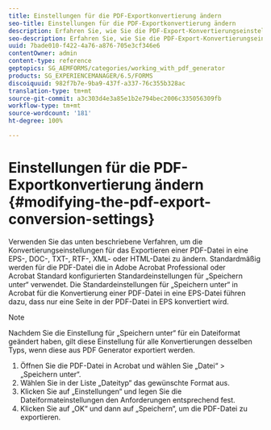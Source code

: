 ```yaml
---
title: Einstellungen für die PDF-Exportkonvertierung ändern
seo-title: Einstellungen für die PDF-Exportkonvertierung ändern
description: Erfahren Sie, wie Sie die PDF-Export-Konvertierungseinstellungen ändern.
seo-description: Erfahren Sie, wie Sie die PDF-Export-Konvertierungseinstellungen ändern.
uuid: 7bade010-f422-4a76-a876-705e3cf346e6
contentOwner: admin
content-type: reference
geptopics: SG_AEMFORMS/categories/working_with_pdf_generator
products: SG_EXPERIENCEMANAGER/6.5/FORMS
discoiquuid: 982f7b7e-9ba9-437f-a337-76c355b328ac
translation-type: tm+mt
source-git-commit: a3c303d4e3a85e1b2e794bec2006c335056309fb
workflow-type: tm+mt
source-wordcount: '181'
ht-degree: 100%

---
```



# Einstellungen für die PDF-Exportkonvertierung ändern {#modifying-the-pdf-export-conversion-settings}

Verwenden Sie das unten beschriebene Verfahren, um die Konvertierungseinstellungen für das Exportieren einer PDF-Datei in eine EPS-, DOC-, TXT-, RTF-, XML- oder HTML-Datei zu ändern. Standardmäßig werden für die PDF-Datei die in Adobe Acrobat Professional oder Acrobat Standard konfigurierten Standardeinstellungen für „Speichern unter“ verwendet. Die Standardeinstellungen für „Speichern unter“ in Acrobat für die Konvertierung einer PDF-Datei in eine EPS-Datei führen dazu, dass nur eine Seite in der PDF-Datei in EPS konvertiert wird.

>[!NOTE]
>
>Nachdem Sie die Einstellung für „Speichern unter“ für ein Dateiformat geändert haben, gilt diese Einstellung für alle Konvertierungen desselben Typs, wenn diese aus PDF Generator exportiert werden.

1. Öffnen Sie die PDF-Datei in Acrobat und wählen Sie „Datei“ > „Speichern unter“.
1. Wählen Sie in der Liste „Dateityp“ das gewünschte Format aus.
1. Klicken Sie auf „Einstellungen“ und legen Sie die Dateiformateinstellungen den Anforderungen entsprechend fest.
1. Klicken Sie auf „OK“ und dann auf „Speichern“, um die PDF-Datei zu exportieren.

